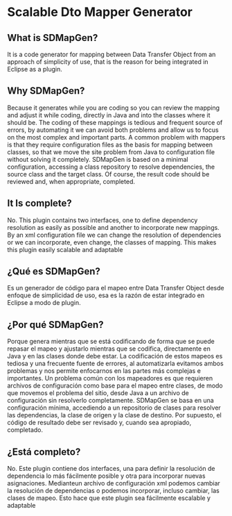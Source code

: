 # Scalable Dto Mapper Generator
## What is SDMapGen? 
  It is a code generator for mapping between Data Transfer Object  from an approach of simplicity of use,  that is the reason for being integrated in Eclipse as a plugin.
## Why SDMapGen? 
  Because it generates while you are coding so you can review the mapping and adjust it while coding, directly in Java and into the classes where it should be.
  The coding of these mappings is tedious and frequent source of errors, by automating it we can avoid both problems and allow us to focus on the most complex and important parts.
  A common problem with mappers is that they require configuration files as the basis for mapping between classes, so that we move the site problem from Java to configuration file without solving it completely.
  SDMapGen is based on a minimal configuration, accessing a class repository to resolve dependencies, the source class and the target class. Of course, the result code should be reviewed and, when appropriate, completed.
## It Is complete? 
  No. This plugin contains two interfaces, one to define dependency resolution as easily as possible and another to incorporate new mappings. By an xml configuration file we can change the resolution of dependencies  or  we can incorporate,  even change, the classes of mapping. This makes this plugin easily scalable and adaptable

## ¿Qué es SDMapGen?
  Es un generador de código para el mapeo entre Data Transfer Object desde enfoque de simplicidad de uso, esa es la razón de estar integrado en Eclipse a modo de plugin.
## ¿Por qué SDMapGen?
  Porque genera mientras que se está codificando de forma que se puede repasar el mapeo y ajustarlo mientras que se codifica, directamente en Java y en las clases donde debe estar.
  La codificación de estos mapeos es tediosa y una frecuente fuente de errores, al automatizarla evitamos ambos problemas y nos permite enfocarnos en las partes más complejas e importantes.
  Un problema común con los mapeadores es que requieren archivos de configuración como base para el mapeo entre clases, de modo que movemos el problema del sitio, desde Java a un archivo de configuración sin resolverlo completamente.
  SDMapGen se basa en una configuración mínima, accediendo a un repositorio de clases para resolver las dependencias, la clase de origen y la clase de destino. Por supuesto, el código de resultado debe ser revisado y, cuando sea apropiado, completado.
## ¿Está completo?
  No. Este plugin contiene dos interfaces, una para definir la resolución de dependencia lo más fácilmente posible y otra para incorporar nuevas asignaciones. Medianteun archivo de configuración xml podemos cambiar la resolución de dependencias o podemos incorporar, incluso cambiar, las clases de mapeo. Esto hace que este plugin sea fácilmente escalable y adaptable

